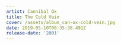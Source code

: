 ```yaml
---
artist: Cannibal Ox
title: The Cold Vein
cover: /assets/album_can-ox-cold-vein.jpg
date: 2019-05-10T08:35:38.491Z
release-date: '2001'
---
```


